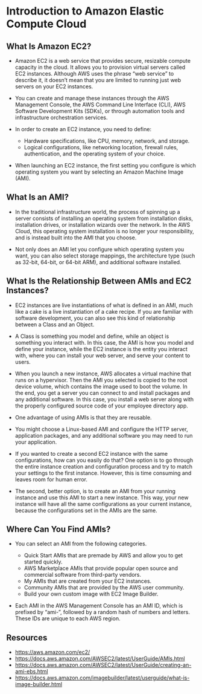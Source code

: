 # Introduction to Amazon Elastic Compute Cloud

## What Is Amazon EC2?

- Amazon EC2 is a web service that provides secure, resizable compute capacity in the cloud. It allows you to provision virtual servers called EC2 instances. Although AWS uses the phrase “web service” to describe it, it doesn’t mean that you are limited to running just web servers on your EC2 instances.
 
- You can create and manage these instances through the AWS Management Console, the AWS Command Line Interface (CLI), AWS Software Development Kits (SDKs), or through automation tools and infrastructure orchestration services.
- In order to create an EC2 instance, you need to define:
    - Hardware specifications, like CPU, memory, network, and storage.
    - Logical configurations, like networking location, firewall rules, authentication, and the operating system of your choice.

- When launching an EC2 instance, the first setting you configure is which operating system you want by selecting an Amazon Machine Image (AMI).

## What Is an AMI?

- In the traditional infrastructure world, the process of spinning up a server consists of installing an operating system from installation disks, installation drives, or installation wizards over the network. In the AWS Cloud, this operating system installation is no longer your responsibility, and is instead built into the AMI that you choose.

- Not only does an AMI let you configure which operating system you want, you can also select storage mappings, the architecture type (such as 32-bit, 64-bit, or 64-bit ARM), and additional software installed.

## What Is the Relationship Between AMIs and EC2 Instances?

- EC2 instances are live instantiations of what is defined in an AMI, much like a cake is a live instantiation of a cake recipe. If you are familiar with software development, you can also see this kind of relationship between a Class and an Object.

- A Class is something you model and define, while an object is something you interact with. In this case, the AMI is how you model and define your instance, while the EC2 instance is the entity you interact with, where you can install your web server, and serve your content to users.

- When you launch a new instance, AWS allocates a virtual machine that runs on a hypervisor. Then the AMI you selected is copied to the root device volume, which contains the image used to boot the volume. In the end, you get a server you can connect to and install packages and any additional software. In this case, you install a web server along with the properly configured source code of your employee directory app.

- One advantage of using AMIs is that they are reusable. 

- You might choose a Linux-based AMI and configure the HTTP server, application packages, and any additional software you may need to run your application.
 
- If you wanted to create a second EC2 instance with the same configurations, how can you easily do that? One option is to go through the entire instance creation and configuration process and try to match your settings to the first instance. However, this is time consuming and leaves room for human error. 

- The second, better option, is to create an AMI from your running instance and use this AMI to start a new instance. This way, your new instance will have all the same configurations as your current instance, because the configurations set in the AMIs are the same.

## Where Can You Find AMIs?

- You can select an AMI from the following categories.
    - Quick Start AMIs that are premade by AWS and allow you to get started quickly.
    - AWS Marketplace AMIs that provide popular open source and commercial software from third-party vendors.
    - My AMIs that are created from your EC2 instances.
    - Community AMIs that are provided by the AWS user community.
    - Build your own custom image with EC2 Image Builder.

- Each AMI in the AWS Management Console has an AMI ID, which is prefixed by “ami-”, followed by a random hash of numbers and letters. These IDs are unique to each AWS region.

## Resources

- https://aws.amazon.com/ec2/
- https://docs.aws.amazon.com/AWSEC2/latest/UserGuide/AMIs.html
- https://docs.aws.amazon.com/AWSEC2/latest/UserGuide/creating-an-ami-ebs.html
- https://docs.aws.amazon.com/imagebuilder/latest/userguide/what-is-image-builder.html